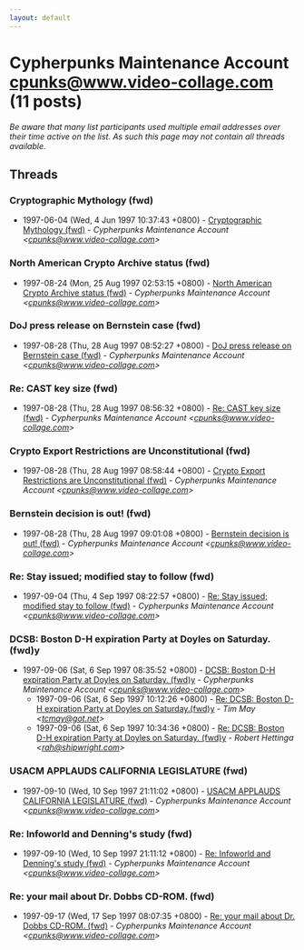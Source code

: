 ```yaml
---
layout: default
---
```


# Cypherpunks Maintenance Account <cpunks@www.video-collage.com> (11 posts)

_Be aware that many list participants used multiple email addresses over their time active on the list. As such this page may not contain all threads available._

## Threads

### Cryptographic Mythology (fwd)
+ 1997-06-04 (Wed, 4 Jun 1997 10:37:43 +0800) - [Cryptographic Mythology (fwd)](/archive/1997/06/4a3889e035f34bcd988fdabb9b243da2b15fe1ab4b24c5ba5029b87f3c018d54) - _Cypherpunks Maintenance Account \<cpunks@www.video-collage.com\>_

### North American Crypto Archive status (fwd)
+ 1997-08-24 (Mon, 25 Aug 1997 02:53:15 +0800) - [North American Crypto Archive status (fwd)](/archive/1997/08/0dd2ada3e1bf29aede7c6b5832bc4b362d6aac0ba41a8dfe5900aad777343da2) - _Cypherpunks Maintenance Account \<cpunks@www.video-collage.com\>_

### DoJ press release on Bernstein case (fwd)
+ 1997-08-28 (Thu, 28 Aug 1997 08:52:27 +0800) - [DoJ press release on Bernstein case (fwd)](/archive/1997/08/a47e0c1ee9ad002c0aa28518f3cdba7bcd499a5857930ea7e90a052e905f2459) - _Cypherpunks Maintenance Account \<cpunks@www.video-collage.com\>_

### Re:  CAST key size (fwd)
+ 1997-08-28 (Thu, 28 Aug 1997 08:56:32 +0800) - [Re:  CAST key size (fwd)](/archive/1997/08/1b9cc54369f0f474b3f6d0a7a728c9ba405eb4998262f0b83676ff883046e2cc) - _Cypherpunks Maintenance Account \<cpunks@www.video-collage.com\>_

### Crypto Export Restrictions are Unconstitutional (fwd)
+ 1997-08-28 (Thu, 28 Aug 1997 08:58:44 +0800) - [Crypto Export Restrictions are Unconstitutional (fwd)](/archive/1997/08/b59a19742c816fa2da3ddee787c562330f6d85f95cd1ce45de620bcd84b9884f) - _Cypherpunks Maintenance Account \<cpunks@www.video-collage.com\>_

### Bernstein decision is out! (fwd)
+ 1997-08-28 (Thu, 28 Aug 1997 09:01:08 +0800) - [Bernstein decision is out! (fwd)](/archive/1997/08/9c6d53c8ce69fb32b1f1c28e18e760e4e055ffecf548cc1f307f353afd62b84b) - _Cypherpunks Maintenance Account \<cpunks@www.video-collage.com\>_

### Re: Stay issued; modified stay to follow (fwd)
+ 1997-09-04 (Thu, 4 Sep 1997 08:22:57 +0800) - [Re: Stay issued; modified stay to follow (fwd)](/archive/1997/09/3cf1790dbeefbfe59034e3376fe72ff0a3a603f5acf7d0f21dba7abd33672cde) - _Cypherpunks Maintenance Account \<cpunks@www.video-collage.com\>_

### DCSB: Boston D-H expiration Party at Doyles on Saturday. (fwd)y
+ 1997-09-06 (Sat, 6 Sep 1997 08:35:52 +0800) - [DCSB: Boston D-H expiration Party at Doyles on Saturday. (fwd)y](/archive/1997/09/99019725adb14996a3aac71a5371d0ad69de270bfa9b0fb24a25d1bda27136d1) - _Cypherpunks Maintenance Account \<cpunks@www.video-collage.com\>_
  + 1997-09-06 (Sat, 6 Sep 1997 10:12:26 +0800) - [Re: DCSB: Boston D-H expiration Party at Doyles on Saturday.(fwd)y](/archive/1997/09/0a0ae58f98fd562cba4286abaf4c9dd4b310ea60080be863f4bd1d36dc9f7031) - _Tim May \<tcmay@got.net\>_
  + 1997-09-06 (Sat, 6 Sep 1997 10:34:36 +0800) - [Re: DCSB: Boston D-H expiration Party at Doyles on Saturday. (fwd)y](/archive/1997/09/deb40f2ca0616bd9b1bd46e4a253e8c4dd6d3783b58fbf3ab0ca750e74c4a124) - _Robert Hettinga \<rah@shipwright.com\>_

### USACM APPLAUDS CALIFORNIA LEGISLATURE (fwd)
+ 1997-09-10 (Wed, 10 Sep 1997 21:11:02 +0800) - [USACM APPLAUDS CALIFORNIA LEGISLATURE (fwd)](/archive/1997/09/e5b3e5807effecbb586efbafff772c3f1d50aaafc73a625e7e304998a9de9094) - _Cypherpunks Maintenance Account \<cpunks@www.video-collage.com\>_

### Re: Infoworld and Denning's study (fwd)
+ 1997-09-10 (Wed, 10 Sep 1997 21:11:12 +0800) - [Re: Infoworld and Denning's study (fwd)](/archive/1997/09/b879aedc56928aa1b6e8e98d0a8c31d14185eb631432ce71b407cce4d16a0297) - _Cypherpunks Maintenance Account \<cpunks@www.video-collage.com\>_

### Re: your mail about Dr. Dobbs CD-ROM. (fwd)
+ 1997-09-17 (Wed, 17 Sep 1997 08:07:35 +0800) - [Re: your mail about Dr. Dobbs CD-ROM. (fwd)](/archive/1997/09/feb4c174a422a80f5b2580ca67c4e9db23bd5bdbe8a4b8f819c2b7d6371c1dfa) - _Cypherpunks Maintenance Account \<cpunks@www.video-collage.com\>_

